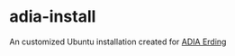 # adia-install
An customized Ubuntu installation created for [ADIA Erding](http://www.adia-erding.de/)
